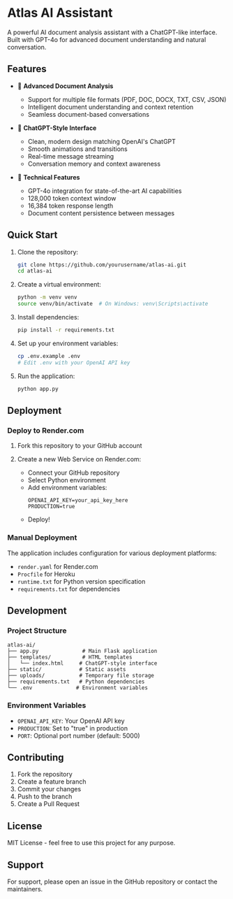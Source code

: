 # Atlas AI Assistant

A powerful AI document analysis assistant with a ChatGPT-like interface. Built with GPT-4o for advanced document understanding and natural conversation.

## Features

- 🎯 **Advanced Document Analysis**
  - Support for multiple file formats (PDF, DOC, DOCX, TXT, CSV, JSON)
  - Intelligent document understanding and context retention
  - Seamless document-based conversations

- 💬 **ChatGPT-Style Interface**
  - Clean, modern design matching OpenAI's ChatGPT
  - Smooth animations and transitions
  - Real-time message streaming
  - Conversation memory and context awareness

- 🚀 **Technical Features**
  - GPT-4o integration for state-of-the-art AI capabilities
  - 128,000 token context window
  - 16,384 token response length
  - Document content persistence between messages

## Quick Start

1. Clone the repository:
   ```bash
   git clone https://github.com/yourusername/atlas-ai.git
   cd atlas-ai
   ```

2. Create a virtual environment:
   ```bash
   python -m venv venv
   source venv/bin/activate  # On Windows: venv\Scripts\activate
   ```

3. Install dependencies:
   ```bash
   pip install -r requirements.txt
   ```

4. Set up your environment variables:
   ```bash
   cp .env.example .env
   # Edit .env with your OpenAI API key
   ```

5. Run the application:
   ```bash
   python app.py
   ```

## Deployment

### Deploy to Render.com

1. Fork this repository to your GitHub account

2. Create a new Web Service on Render.com:
   - Connect your GitHub repository
   - Select Python environment
   - Add environment variables:
     ```
     OPENAI_API_KEY=your_api_key_here
     PRODUCTION=true
     ```
   - Deploy!

### Manual Deployment

The application includes configuration for various deployment platforms:

- `render.yaml` for Render.com
- `Procfile` for Heroku
- `runtime.txt` for Python version specification
- `requirements.txt` for dependencies

## Development

### Project Structure

```
atlas-ai/
├── app.py              # Main Flask application
├── templates/          # HTML templates
│   └── index.html     # ChatGPT-style interface
├── static/            # Static assets
├── uploads/           # Temporary file storage
├── requirements.txt   # Python dependencies
└── .env              # Environment variables
```

### Environment Variables

- `OPENAI_API_KEY`: Your OpenAI API key
- `PRODUCTION`: Set to "true" in production
- `PORT`: Optional port number (default: 5000)

## Contributing

1. Fork the repository
2. Create a feature branch
3. Commit your changes
4. Push to the branch
5. Create a Pull Request

## License

MIT License - feel free to use this project for any purpose.

## Support

For support, please open an issue in the GitHub repository or contact the maintainers. 